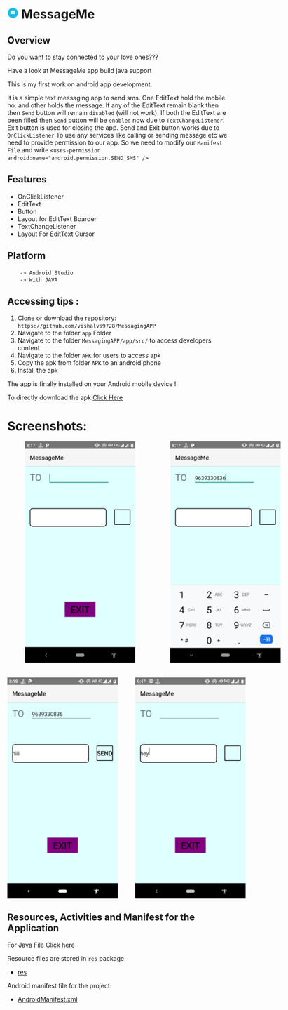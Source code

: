 # <img alt="App image" src="app/src/main/res/drawable/messageicon.png" width="5%"> MessageMe


## Overview

Do you want to stay connected to your love ones???

Have a look at MessageMe app build java support

This is my first work on android app development.

It is a simple text messaging app to send sms.  One EditText hold the mobile no. and other holds the message. If any of the EditText remain blank then then `Send` button will remain `disabled` (will not work). If both the EditText are been filled then `Send` button will be `enabled` now due to `TextChangeListener`. Exit button is used for closing the app. Send and Exit button works due to `OnClickListener` To use any services like calling or sending message etc we need to provide permission to our app. So we need to modify our `Manifest File` and write `<uses-permission android:name="android.permission.SEND_SMS" />`
## Features

* OnClickListener
* EditText
* Button
* Layout for EditText Boarder
* TextChangeListener
* Layout For EditText Cursor
## Platform
        -> Android Studio
        -> With JAVA

## Accessing tips :

1. Clone or download the repository: `https://github.com/vishalvs9728/MessagingAPP`
2. Navigate to the folder `app` Folder
3. Navigate to the folder `MessagingAPP/app/src/` to access developers content
3. Navigate to the folder `APK` for users to access apk
4. Copy the apk from folder `APK` to an android phone
5. Install the apk

The app is finally installed on your Android mobile device !!

To directly download the apk [Click Here]( https://github.com/vishalvs9728/MessagingAPP/blob/master/APK/MessageMe.apk)

 # Screenshots:

<div style="display:flex;">
<img alt="App image" src="Screenshots/Screenshot_20190723-201747.png" width="50%" hspace="40">
<img alt="App image" src="Screenshots/Screenshot_20190723-201755.png" width="50%" hspace="40">
</div>
<br/>
<br/>
<div style="display:flex;">
<img alt="App image" src="Screenshots/Screenshot_20190723-201805.png" width="50%" hspace="$0">
<img alt="App image" src="Screenshots/Screenshot_20190723-214744.png" width="50%" hspace="40">
</div>


## Resources, Activities and Manifest for the Application

For Java File [Click here]( https://github.com/vishalvs9728/MessagingAPP/blob/master/app/src/main/java/com/example/vishalsingh/textmessenger/MainActivity.java)

Resource files are stored in `res` package

* [res](https://github.com/vishalvs9728/MessagingAPP/tree/master/app/src/main/res)

Android manifest file for the project:

* [AndroidManifest.xml]( https://github.com/vishalvs9728/MessagingAPP/blob/master/app/src/main/AndroidManifest.xml)


